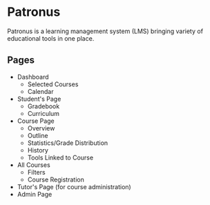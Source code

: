 # Patronus
Patronus is a learning management system (LMS) bringing variety of educational tools in one place.

## Pages
* Dashboard
  * Selected Courses
  * Calendar
* Student's Page
  * Gradebook
  * Curriculum
* Course Page
  * Overview
  * Outline
  * Statistics/Grade Distribution
  * History
  * Tools Linked to Course
* All Courses
  * Filters
  * Course Registration
* Tutor's Page (for course administration)
* Admin Page
